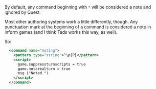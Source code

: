 By default, any command beginning with ```*``` will be considered a note and ignored by Quest.

Most other authoring systems work a little differently, though.  Any punctuation mark at the beginning of a command is considered a note in Inform games (and I think Tads works this way, as well).

So:

```xml
  <command name="noting">
    <pattern type="string">^\p{P}</pattern>
    <script>
      game.suppressturnscripts = true
      game.notarealturn = true
      msg ("Noted.")
    </script>
  </command>
```